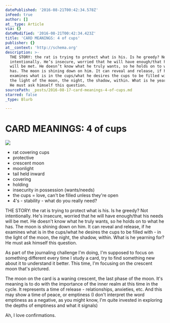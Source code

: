 ```yaml
---
datePublished: '2016-08-21T00:42:34.578Z'
inFeed: true
author: []
at__type: Article
via: {}
dateModified: '2016-08-21T00:42:34.423Z'
title: 'CARD MEANINGS: 4 of cups'
publisher: {}
at__context: 'http://schema.org'
description: >-
  THE STORY: the rat is trying to protect what is his. Is he greedy? Not
  intentionally. He’s insecure, worried that he will have enough/that his needs
  will be met. He doesn’t know what he truly wants, so he holds on to what he
  has. The moon is shining down on him. It can reveal and release, if he
  examines what is in the cups/what he desires the cups to be filled with - in
  the light of the moon, the night, the shadow, within. What is he yearning for?
  He must ask himself this question.
sourcePath: _posts/2016-08-17-card-meanings-4-of-cups.md
starred: false
_type: Blurb

---
```

# CARD MEANINGS: 4 of cups
![](https://the-grid-user-content.s3-us-west-2.amazonaws.com/4321369f-a7f0-45e6-92a1-f328cc305bb9.jpg)

* rat covering cups
* protective
* crescent moon
* moonlight
* tail held inward
* covering
* holding
* insecurity in possession (wants/needs)
* the cups = love, can't be filled unless they're open
* 4's - stability - what do you really need?

THE STORY: the rat is trying to protect what is his. Is he greedy? Not intentionally. He's insecure, worried that he will have enough/that his needs will be met. He doesn't know what he truly wants, so he holds on to what he has. The moon is shining down on him. It can reveal and release, if he examines what is in the cups/what he desires the cups to be filled with - in the light of the moon, the night, the shadow, within. What is he yearning for? He must ask himself this question.

As part of the journaling challenge I'm doing, I'm supposed to focus on something different every time I study a card, try to find something new about it to understand it better. This time, I'm focusing on the crescent moon that's pictured. 

The moon on the card is a waning crescent, the last phase of the moon. It's meaning is to do with the importance of the inner realm at this time in the cycle. It represents a time of release - relationships, anxieties, etc. And this may show a time of peace, or emptiness (I don't interpret the word emptiness as a negative, as you might know, I'm quite invested in exploring the depths of emptiness and what it signals) 

Ah, I love confirmations.
